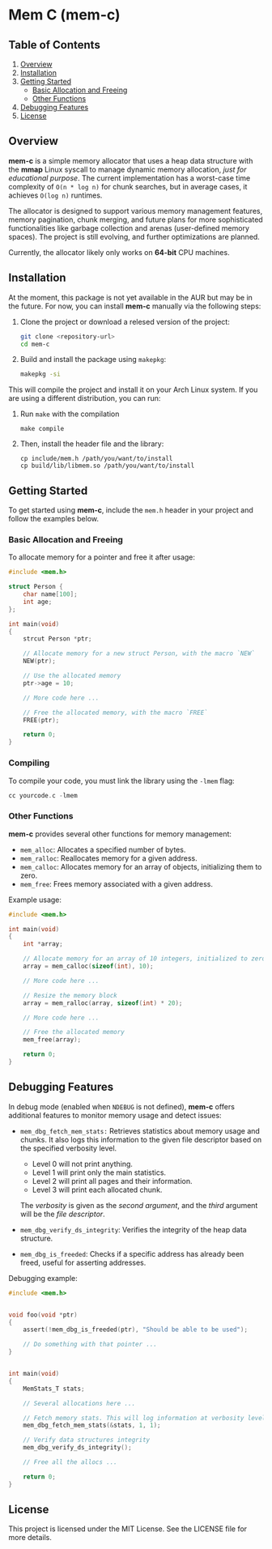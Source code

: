 
# Mem C (mem-c)

## Table of Contents
1. [Overview](#overview)
2. [Installation](#installation)
3. [Getting Started](#getting-started)
   - [Basic Allocation and Freeing](#basic-allocation-and-freeing)
   - [Other Functions](#other-functions)
4. [Debugging Features](#debugging-features)
5. [License](#license)

## Overview

**mem-c** is a simple memory allocator that uses a heap data structure with the **mmap** Linux syscall to manage dynamic memory allocation, *just for educational purpose*. The current implementation has a worst-case time complexity of `O(n * log n)` for chunk searches, but in average cases, it achieves `O(log n)` runtimes.

The allocator is designed to support various memory management features, memory pagination, chunk merging, and future plans for more sophisticated functionalities like garbage collection and arenas (user-defined memory spaces). The project is still evolving, and further optimizations are planned.

Currently, the allocator likely only works on **64-bit** CPU machines.

## Installation

At the moment, this package is not yet available in the AUR but may be in the future. For now, you can install **mem-c** manually via the following steps:

1. Clone the project or download a relesed version of the project:
   ```bash
   git clone <repository-url>
   cd mem-c
   ```

2. Build and install the package using `makepkg`:
   ```bash
   makepkg -si
   ```

This will compile the project and install it on your Arch Linux system.
If you are using a different distribution, you can run:

1. Run `make` with the compilation
   ```
   make compile
   ```
2. Then, install the header file and the library:
   ```
   cp include/mem.h /path/you/want/to/install
   cp build/lib/libmem.so /path/you/want/to/install
   ```
   
## Getting Started

To get started using **mem-c**, include the `mem.h` header in your project and follow the examples below.

### Basic Allocation and Freeing

To allocate memory for a pointer and free it after usage:

```c
#include <mem.h>

struct Person {
    char name[100];
    int age;
};

int main(void)
{
    strcut Person *ptr;

    // Allocate memory for a new struct Person, with the macro `NEW`
    NEW(ptr);

    // Use the allocated memory
    ptr->age = 10;

    // More code here ...

    // Free the allocated memory, with the macro `FREE`
    FREE(ptr);

    return 0;
}
```

### Compiling

To compile your code, you must link the library using the `-lmem` flag:
```c
cc yourcode.c -lmem
```

### Other Functions

**mem-c** provides several other functions for memory management:

- `mem_alloc`: Allocates a specified number of bytes.
- `mem_ralloc`: Reallocates memory for a given address.
- `mem_calloc`: Allocates memory for an array of objects, initializing them to zero.
- `mem_free`: Frees memory associated with a given address.

Example usage:

```c
#include <mem.h>

int main(void)
{
    int *array;

    // Allocate memory for an array of 10 integers, initialized to zero
    array = mem_calloc(sizeof(int), 10);

    // More code here ...

    // Resize the memory block
    array = mem_ralloc(array, sizeof(int) * 20);

    // More code here ...

    // Free the allocated memory
    mem_free(array);

    return 0;
}
```

## Debugging Features

In debug mode (enabled when `NDEBUG` is not defined), **mem-c** offers additional features to monitor memory usage and detect issues:

- `mem_dbg_fetch_mem_stats:` Retrieves statistics about memory usage and chunks. It also logs this information to the given file descriptor based on the specified verbosity level.
  - Level 0 will not print anything.
  - Level 1 will print only the main statistics.
  - Level 2 will print all pages and their information.
  - Level 3 will print each allocated chunk.

  The *verbosity* is given as the *second argument*, and the *third* argument will be the *file descriptor*.

- `mem_dbg_verify_ds_integrity`: Verifies the integrity of the heap data structure.
- `mem_dbg_is_freeded`: Checks if a specific address has already been freed, useful for asserting addresses.

Debugging example:

```c
#include <mem.h>


void foo(void *ptr)
{
    assert(!mem_dbg_is_freeded(ptr), "Should be able to be used");

    // Do something with that pointer ...
}


int main(void)
{
    MemStats_T stats;

    // Several allocations here ...

    // Fetch memory stats. This will log information at verbosity level 1 and output it to file descriptor 1 (stdout).
    mem_dbg_fetch_mem_stats(&stats, 1, 1);

    // Verify data structures integrity
    mem_dbg_verify_ds_integrity();

    // Free all the allocs ...

    return 0;
}
```

## License

This project is licensed under the MIT License. See the LICENSE file for more details.
